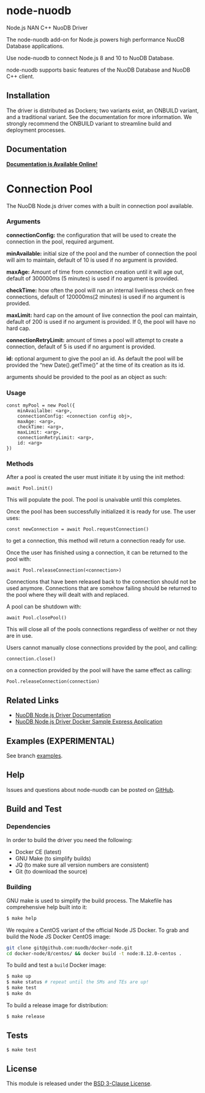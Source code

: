 # node-nuodb

Node.js NAN C++ NuoDB Driver

The node-nuodb add-on for Node.js powers high performance NuoDB Database applications.

Use node-nuodb to connect Node.js 8 and 10 to NuoDB Database.

node-nuodb supports basic features of the NuoDB Database and NuoDB C++ client.

## Installation

The driver is distributed as Dockers; two variants exist, an ONBUILD
variant, and a traditional variant. See the documentation for more
information. We strongly recommend the ONBUILD variant to streamline
build and deployment processes.

## Documentation

[**Documentation is Available Online!**][3]

# Connection Pool

The NuoDB Node.js driver comes with a built in connection pool available.

### Arguments

**connectionConfig:** the configuration that will be used to create the connection in the pool, required argument.

**minAvailable:** initial size of the pool and the number of connection the pool will aim to maintain, default of 10 is used if no argument is provided.

**maxAge:** Amount of time from connection creation until it will age out, default of 300000ms (5 minutes) is used if no argument is provided.

**checkTime:** how often the pool will run an internal liveliness check on free connections, default of 120000ms(2 minutes) is used if no argument is provided.

**maxLimit:** hard cap on the amount of live connection the pool can maintain, default of 200 is used if no argument is provided. If 0, the pool will have no hard cap.

**connectionRetryLimit:** amount of times a pool will attempt to create a connection, default of 5 is used if no argument is provided.

**id:** optional argument to give the pool an id. As default the pool will be provided the “new Date().getTime()” at the time of its creation as its id.

arguments should be provided to the pool as an object as such:

### Usage

```
const myPool = new Pool({
    minAvailalbe: <arg>,
    connectionConfig: <connection config obj>,
    maxAge: <arg>,
    checkTime: <arg>,
    maxLimit: <arg>,
    connectionRetryLimit: <arg>,
    id: <arg>
})
```

### Methods

After a pool is created the user must initiate it by using the init method:

```
await Pool.init()
```

This will populate the pool. The pool is unaivable until this completes.

Once the pool has been successfully initialized it is ready for use. The user uses:

```
const newConnection = await Pool.requestConnection()
```

to get a connection, this method will return a connection ready for use.

Once the user has finished using a connection, it can be returned to the pool with:

```
await Pool.releaseConnection(<connection>)
```

Connections that have been released back to the connection should not be used anymore.
Connections that are somehow failing should be returned to the pool where they will dealt with and replaced.

A pool can be shutdown with:

```
await Pool.closePool()
```

This will close all of the pools connections regardless of weither or not they are in use.

Users cannot manually close connections provided by the pool, and calling:

```
connection.close()
```

on a connection provided by the pool will have the same effect as calling:

```
Pool.releaseConnection(connection)
```

## Related Links

- [NuoDB Node.js Driver Documentation][3]
- [NuoDB Node.js Driver Docker Sample Express Application][4]

## Examples (EXPERIMENTAL)

See branch [examples](https://github.com/nuodb/node-nuodb/tree/examples).

## Help

Issues and questions about node-nuodb can be posted on [GitHub][2].

## Build and Test

### Dependencies

In order to build the driver you need the following:

- Docker CE (latest)
- GNU Make (to simplify builds)
- JQ (to make sure all version numbers are consistent)
- Git (to download the source)

### Building

GNU make is used to simplify the build process. The Makefile has
comprehensive help built into it:

```bash
$ make help
```

We require a CentOS variant of the official Node JS Docker.
To grab and build the Node JS Docker CentOS image:

```bash
git clone git@github.com:nuodb/docker-node.git
cd docker-node/8/centos/ && docker build -t node:8.12.0-centos .
```

To build and test a `build` Docker image:

```bash
$ make up
$ make status # repeat until the SMs and TEs are up!
$ make test
$ make dn
```

To build a release image for distribution:

```bash
$ make release
```

## Tests

```bash
$ make test
```

## License

This module is released under the [BSD 3-Clause License][1].

[1]: https://opensource.org/licenses/BSD-3-Clause
[2]: https://github.com/nuodb/node-nuodb/issues
[3]: https://nuodb.github.io/node-nuodb/
[4]: https://github.com/nuodb/node-nuodb-demo
[44]: https://github.com/nodejs/abi-stable-node-addon-examples
